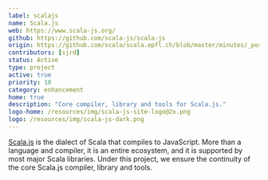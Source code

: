 ```yaml
---
label: scalajs
name: Scala.js
web: https://www.scala-js.org/
github: https://github.com/scala-js/scala-js
origin: https://github.com/scala/scala.epfl.ch/blob/master/minutes/_posts/2016-06-06-may-9-2016.md#proposal-scp-005-ensurance-of-continuity-of-scalajs-project
contributors: [sjrd]
status: Active
type: project
active: true
priority: 10
category: enhancement
home: true
description: "Core compiler, library and tools for Scala.js."
logo-home: /resources/img/scala-js-site-logo@2x.png
logo: /resources/img/scala-js-dark.png
---
```


[Scala.js](https://www.scala-js.org/) is the dialect of Scala that compiles to JavaScript.
More than a language and compiler, it is an entire ecosystem, and it is supported by most major Scala libraries.
Under this project, we ensure the continuity of the core Scala.js compiler, library and tools.

